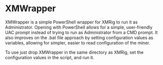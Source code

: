 # XMWrapper
XMWrapper is a simple PowerShell wrapper for XMRig to run it as Administrator. Opening with PowerShell allows for a simple, user-friendly UAC prompt instead of trying to run as Administrator from a CMD prompt. It also improves on the .bat file approach by setting configuration values as variables, allowing for simpler, easier to read configuration of the miner.

To use just drop XMWrapper in the same directory as XMRig, set the configuration values in the script, and run it.

